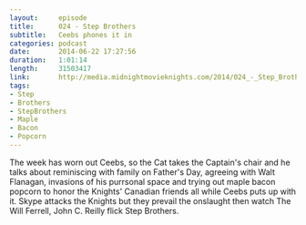 ```yaml
---
layout:     episode
title:      024 - Step Brothers
subtitle:   Ceebs phones it in
categories: podcast
date:       2014-06-22 17:27:56
duration:   1:01:14
length:     31503417
link:       http://media.midnightmovieknights.com/2014/024_-_Step_Brothers.m4a
tags:
- Step
- Brothers
- StepBrothers
- Maple
- Bacon
- Popcorn
---
```

The week has worn out Ceebs, so the Cat takes the Captain's chair and he talks about reminiscing with family on Father's Day, agreeing with Walt Flanagan, invasions of his purrsonal space and trying out maple bacon popcorn to honor the Knights' Canadian friends all while Ceebs puts up with it. Skype attacks the Knights but they prevail the onslaught then watch The Will Ferrell, John C. Reilly flick Step Brothers.